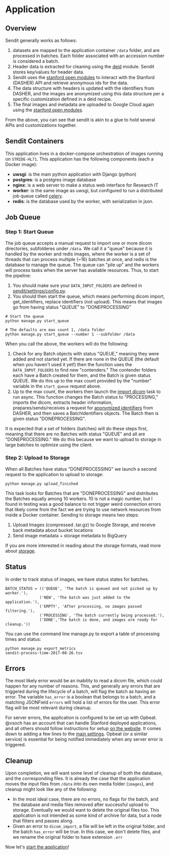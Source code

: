 # Application

## Overview
Sendit generally works as follows:

 1. datasets are mapped to the application container `/data` folder, and are processed in batches. Each folder associated with an accession number is considered a batch.
 2. Header data is extracted for cleaning using the [deid](https://www.github.com/pydicom/deid) module. Sendit stores key/values for header data.
 3. Sendit uses the [stanford open modules](https://www.github.com/vsoch/som) to interact with the Stanford (DASHER) API and retrieve anonymous ids for the data.
 4. The data structure with headers is updated with the identifiers from DASHER, and the images are anonymized using this data structure per a specific customization defined in a deid recipe.
 5. The final images and metadata are uploaded to Google Cloud again using the [stanford open modules](https://www.github.com/vsoch/som).  

From the above, you can see that sendit is akin to a glue to hold several APIs and customizations together.

## Sendit Containers

This application lives in a docker-compose orchestration of images running on `STRIDE-HL71`. This application has the following components (each a Docker image):

 - **uwsgi**: is the main python application with Django (python)
 - **postgres**: is a postgres image database
 - **nginx**: is a web server to make a status web interface for Research IT
 - **worker**: is the same image as uwsgi, but configured to run a distributed job queue called [celery](http://www.celeryproject.org/). 
 - **redis**: is the database used by the worker, with serialization in json.


## Job Queue

### Step 1: Start Queue
The job queue accepts a manual request to import one or more dicom directories, subfolderes under `/data`. We call it a "queue" because it is handled by the worker and redis images, where the worker is a set of threads that can process multiple (~16) batches at once, and redis is the database to manage the queue. The queue can "pile up" and the workers will process tasks when the server has available resources. Thus, to start the pipeline:

 1. You should make sure your `DATA_INPUT_FOLDERS` are defined in [sendit/settings/config.py](../sendit/settings/config.py).
 2. You should then start the queue, which means performing dicom import, get_identifiers, replace identifiers (not upload). This means that images go from having status "QUEUE" to "DONEPROCESSING"
 
```
# Start the queue
python manage.py start_queue

# The defaults are max count 1, /data folder
python manage.py start_queue --number 1 --subfolder /data

```

When you call the above, the workers will do the following:

 1. Check for any Batch objects with status "QUEUE," meaning they were added and not started yet. If there are none in the QUEUE (the default when you haven't used it yet!) then the function uses the `DATA_INPUT_FOLDERS` to find new "contenders." The contender folders each have a Batch created for them, and the Batch is given status QUEUE. We do this up to the max count provided by the "number" variable in the `start_queue` request above.
 2. Up to the max count, the workers then launch the [import dicom](import_dicom.md) task to run async. This function changes the Batch status to "PROCESSING," imports the dicom, extracts header information, prepares/sends/receives a request for [anonymized identifiers](anonymize.md) from DASHER, and then saves a BatchIdentifiers objects. The Batch then is given status "DONEPROCESSING".

It is expected that a set of folders (batches) will do these steps first, meaning that there are no Batches with status "QUEUE" and all are "DONEPROCESSING." We do this because we want to upload to storage in large batches to optimize using the client.


### Step 2: Upload to Storage
When all Batches have status "DONEPROCESSING" we launch a second request to the application to upload to storage:

```
python manage.py upload_finished
```

This task looks for Batches that are "DONEPROCESSING" and distributes the Batches equally among 10 workers. 10 is not a magic number, but I found in testing was a good balance to not trigger weird connection errors that likely come from the fact we are trying to use network resources from inside a Docker container. Sending to storage means two steps:

 1. Upload Images (compressed .tar.gz) to Google Storage, and receive back metadata about bucket locations
 2. Send image metadata + storage metadata to BigQuery

If you are more interested in reading about the storage formats, read more about [storage](storage.md).

## Status
In order to track status of images, we have status states for batches. 


```
BATCH_STATUS = (('QUEUE', 'The batch is queued and not picked up by worker.'),
               ('NEW', 'The batch was just added to the application.'),
               ('EMPTY', 'After processing, no images passed filtering.'),
               ('PROCESSING', 'The batch currently being processed.'),
               ('DONE','The batch is done, and images are ready for cleanup.'))
```

You can use the command line manage.py to export a table of processing times and status:

```
python manage.py export_metrics
sendit-process-time-2017-08-26.tsv
```

## Errors
The most likely error would be an inability to read a dicom file, which could happen for any number of reasons. This, and generally any errors that are triggered during the lifecycle of a batch, will flag the batch as having an error. The variable `has_error` is a boolean that belongs to a batch, and a matching JSONField `errors` will hold a list of errors for the user. This error flag will be most relevant during cleanup.

For server errors, the application is configured to be set up with Opbeat. @vsoch has an account that can handle Stanford deployed applications, and all others should follow instructions for setup [on the website](opbeat.com/researchapps). It comes down to adding a few lines to the [main settings](sendit/settings/main.py). Opbeat (or a similar service) is essential for being notified immediately when any server error is triggered.


## Cleanup
Upon completion, we will want some level of cleanup of both the database, and the corresponding files. It is already the case that the application moves the input files from `/data` into its own media folder (`images`), and cleanup might look like any of the following:

 - In the most ideal case, there are no errors, no flags for the batch, and the database and media files removed after successful upload to storage. Eventually we would want to delete the original files too. This application is not intended as some kind of archive for data, but a node that filters and passes along.
 - Given an error to `dicom_import`, a file will be left in the original folder, and the batch `has_error` will be true. In this case, we don't delete files, and we rename the original folder to have extension `.err`

Now let's [start the application](start.md)!
